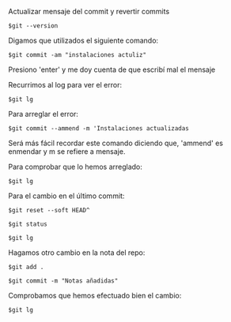 Actualizar mensaje del commit y revertir commits
<pre><code>$git --version</pre></code>
Digamos que utilizados el siguiente comando:
<pre><code>$git commit -am "instalaciones actuliz"</pre></code>
Presiono 'enter' y me doy cuenta de que escribí mal el mensaje

Recurrimos al log para ver el error:
<pre><code>$git lg</pre></code>
Para arreglar el error:
<pre><code>$git commit --ammend -m 'Instalaciones actualizadas</pre></code>
Será más fácil recordar este comando diciendo que,
'ammend' es enmendar y m se refiere a mensaje.

Para comprobar que lo hemos arreglado:
<pre><code>$git lg</pre></code>

Para el cambio en el último commit:
<pre><code>$git reset --soft HEAD^</pre></code>
<pre><code>$git status</pre></code>
<pre><code>$git lg</pre></code>

Hagamos otro cambio en la nota del repo:
<pre><code>$git add .</pre></code>
<pre><code>$git commit -m "Notas añadidas"</pre></code>
Comprobamos que hemos efectuado bien el cambio:
<pre><code>$git lg</pre></code>

